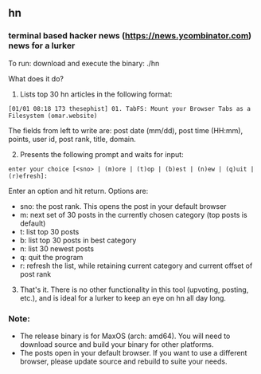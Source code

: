 ## hn
### terminal based hacker news (https://news.ycombinator.com) news for a lurker

To run: download and execute the binary: ./hn

What does it do?

1. Lists top 30 hn articles in the following format:

`[01/01 08:18 173 thesephist] 01. TabFS: Mount your Browser Tabs as a Filesystem (omar.website)`

The fields from left to write are: post date (mm/dd), post time (HH:mm), points, user id, post rank, title, domain.

2. Presents the following prompt and waits for input:

`enter your choice [<sno> | (m)ore | (t)op | (b)est | (n)ew | (q)uit | (r)efresh]:`

Enter an option and hit return. Options are:

- sno: the post rank. This opens the post in your default browser
- m: next set of 30 posts in the currently chosen category (top posts is default)
- t: list top 30 posts
- b: list top 30 posts in best category
- n: list 30 newest posts
- q: quit the program
- r: refresh the list, while retaining current category and current offset of post rank

3. That's it. There is no other functionality in this tool (upvoting, posting, etc.), and is ideal for a lurker to keep an eye on hn all day long.

### Note:

- The release binary is for MaxOS (arch: amd64). You will need to download source and build your binary for other platforms.
- The posts open in your default browser. If you want to use a different browser, please update source and rebuild to suite your needs.
